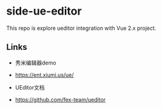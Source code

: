 # side-ue-editor

This repo is explore ueditor integration with Vue 2.x project.

## Links

- 秀米编辑器demo
- <https://ent.xiumi.us/ue/>

- UEditor文档
- <https://github.com/fex-team/ueditor>
